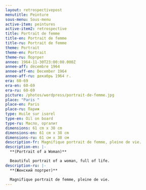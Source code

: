 ```yaml
---
layout: retrospectivepost
menutitle: Peinture
sous-menu: Sous-menu
active-item: peintures
active-item2: retrospective
title: Portrait de femme
title-en: Portrait de femme
title-ru: Portrait de femme
theme: Portrait
theme-en: Portrait
theme-ru: Портрет
annee: 1964-11-30T23:00:00.000Z
annee-aff: décembre 1964
annee-aff-en: December 1964
annee-aff-ru: декабрь 1964 г.
era: 60-69
era-en: 60-69
era-ru: 60-69
picture: /photos/wordpress/portrait-de-femme.jpg
place: "Paris "
place-en: Paris
place-ru: Париж
type: Huile sur isorel
type-en: Oil on board
type-ru: Масло, оргалит
dimensions: 61 cm x 38 cm
dimensions-en: 61 cm x 38 cm
dimensions-ru: 61 см x 38 см
description-fr: Magnifique portrait de femme, pleine de vie.
description-en: |-
  **(Portrait of a Woman)**

  Beautiful portrait of a woman, full of life.
description-ru: |-
  **(Женский портрет)**

  Magnifique portrait de femme, pleine de vie.
---
```

